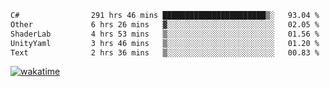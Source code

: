 <!--START_SECTION:waka-->

```txt
C#                291 hrs 46 mins ███████████████████████▒░   93.04 %
Other             6 hrs 26 mins   ▓░░░░░░░░░░░░░░░░░░░░░░░░   02.05 %
ShaderLab         4 hrs 53 mins   ▒░░░░░░░░░░░░░░░░░░░░░░░░   01.56 %
UnityYaml         3 hrs 46 mins   ▒░░░░░░░░░░░░░░░░░░░░░░░░   01.20 %
Text              2 hrs 36 mins   ▒░░░░░░░░░░░░░░░░░░░░░░░░   00.83 %
```

<!--END_SECTION:waka-->
[![wakatime](https://wakatime.com/badge/user/6c2f442e-41b4-42e3-bc06-d5d8203ad1da.svg)](https://wakatime.com/@6c2f442e-41b4-42e3-bc06-d5d8203ad1da)
